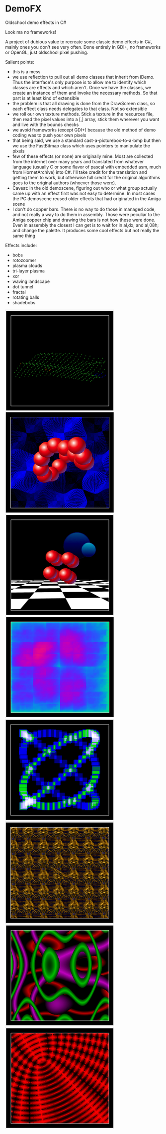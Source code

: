 # DemoFX
Oldschool demo effects in C#

Look ma no frameworks!

A project of dubious value to recreate some classic demo effects in C#, mainly ones you don't see very often. Done entirely in GDI+, no frameworks or OpenGL, just oldschool pixel pushing.

Salient points:
- this is a mess
- we use reflection to pull out all demo classes that inherit from iDemo. Thus the interface's only purpose is to allow me to identify which classes are effects and which aren't. Once we have the classes, we create an instance of them and invoke the necessary methods. So that part is at least kind of extensible
- the problem is that all drawing is done from the DrawScreen class, so each effect class needs delegates to that class. Not so extensible
- we roll our own texture methods. Stick a texture in the resources file, then read the pixel values into a [,] array, stick them wherever you want and live with the bounds checks
- we avoid frameworks (except GDI+) because the old method of demo coding was to push your own pixels
- that being said, we use a standard cast-a-picturebox-to-a-bmp but then we use the FastBitmap class which uses pointers to manipulate the pixels
- few of these effects (or none) are originally mine. Most are collected from the internet over many years and translated from whatever language (usually C or some flavor of pascal with embedded asm, much from HornetArchive) into C#. I'll take credit for the translation and getting them to work, but otherwise full credit for the original algorithms goes to the original authors (whoever those were).
- Caveat: in the old demoscene, figuring out who or what group actually came up with an effect first was not easy to determine. In most cases the PC demoscene reused older effects that had originated in the Amiga scene
- I don't do copper bars. There is no way to do those in managed code, and not really a way to do them in assembly. Those were peculiar to the Amiga copper chip and drawing the bars is not how these were done. Even in assembly the closest I can get is to wait for in al,dx; and al,08h; and change the palette. It produces some cool effects but not really the same thing

Effects include:
- bobs
- rotozoomer
- plasma clouds
- tri-layer plasma
- xor
- waving landscape
- dot tunnel
- fractal
- rotating balls
- shadebobs

<img src="land.png" width="350px"></img> 
<img src="bobs.png" width="350px"></img> 
<img src="rotato.png" width="350px"></img> 
<img src="clouds.png" width="350px"></img> 
<img src="shade.png" width="350px"></img> 
<img src="roto.png" width="350px"></img> 
<img src="triplas.png" width="350px"></img> 
<img src="XOR.png" width="350px"></img> 
